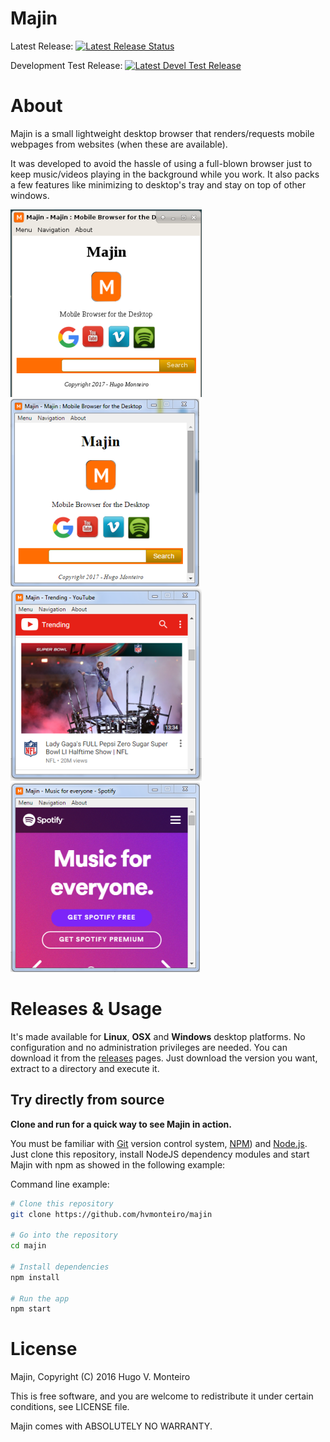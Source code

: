 # Majin

Latest Release: [![Latest Release Status](https://gitlab.com/hvmonteiro/majin/tags/latest)](https://gitlab.com/hvmonteiro/majin/badges/master/build.svg)

Development Test Release: [![Latest Devel Test Release](https://gitlab.com/hvmonteiro/majin/tags/latest-devel)](https://gitlab.com/hvmonteiro/majin/badges/latest-devel/build.svg)

# About
Majin is a small lightweight desktop browser that renders/requests mobile webpages from websites (when these are available).

It was developed to avoid the hassle of using a full-blown browser just to keep music/videos playing in the background while you work. It also packs a few features like minimizing to desktop's tray and stay on top of other windows.

![Majin Screenshot for Linux](https://github.com/hvmonteiro/majin/raw/master/src/images/majin-screenshot-linux.png)![Majin Screenshot for Windows](https://github.com/hvmonteiro/majin/raw/master/src/images/majin-screenshot-windows.png)
![Majin Screenshot with Youtube](https://github.com/hvmonteiro/majin/raw/master/src/images/majin-screenshot-youtube.png)![Majin Screenshot with Spotify](https://github.com/hvmonteiro/majin/raw/master/src/images/majin-screenshot-spotify.png)

# Releases & Usage

It's made available for **Linux**, **OSX** and **Windows** desktop platforms. No configuration and no administration privileges are needed.
You can download it from the [releases](https://github.com/hvmonteiro/majin/releases) pages.
Just download the version you want, extract to a directory and execute it. 


## Try directly from source

**Clone and run for a quick way to see Majin in action.**

You must be familiar with [Git](https://git-scm.com) version control system, [NPM](http://npmjs.com)) and [Node.js](https://nodejs.org/en/download/).
Just clone this repository, install NodeJS dependency modules and start Majin with npm as showed in the following example:

Command line example:
```bash
# Clone this repository
git clone https://github.com/hvmonteiro/majin

# Go into the repository
cd majin

# Install dependencies
npm install

# Run the app 
npm start
```

# License
Majin, Copyright (C) 2016 Hugo V. Monteiro
    
This is free software, and you are welcome to redistribute it under certain conditions, see LICENSE file.
    
Majin comes with ABSOLUTELY NO WARRANTY.

